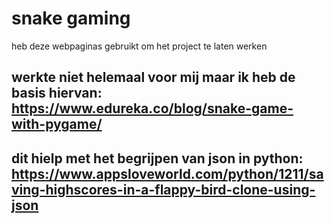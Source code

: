 # snake gaming

heb deze webpaginas gebruikt om het project te laten werken

werkte niet helemaal voor mij maar ik heb de basis hiervan:
https://www.edureka.co/blog/snake-game-with-pygame/
----
dit hielp met het begrijpen van json in python:
https://www.appsloveworld.com/python/1211/saving-highscores-in-a-flappy-bird-clone-using-json
----
 
